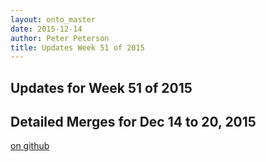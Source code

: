 ```yaml
---
layout: onto_master
date: 2015-12-14
author: Peter Peterson
title: Updates Week 51 of 2015
---
```

Updates for Week 51 of 2015
---------------------------

Detailed Merges for Dec 14 to 20, 2015
--------------------------------------
[on github](https://github.com/mantidproject/mantid/pulls?q=is%3Apr+merged%3A2015-12-15..2015-12-20)

